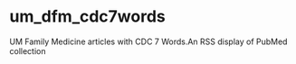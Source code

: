 # um_dfm_cdc7words
UM Family Medicine articles with CDC 7 Words.An RSS display of PubMed collection
